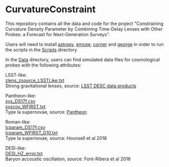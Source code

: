 # CurvatureConstraint
This repository contains all the data and code for the project "Constraining Curvature Density Parameter by Combining Time-Delay Lenses with Other Probes: a Forecast for Next-Generation Surveys". 

Users will need to install [astropy](https://www.astropy.org/), [emcee](https://emcee.readthedocs.io/en/stable/user/install/), [corner](https://corner.readthedocs.io/en/latest/install/) and [george](https://george.readthedocs.io/en/latest/user/quickstart/) in order to run the scripts in the [Scripts](/Scripts) directory

In the [Data](/Data) directory, users can find simulated data files for cosmological probes with the following attributes:

LSST-like:  
[zlens_zsource_LSSTLike.txt](/Data/zlens_zsource_LSSTLike.txt)   
Strong gravitational lenses, source: [LSST DESC data products](https://lsstdesc.org/)   

Pantheon-like:     
[sys_DS17f.csv](/Data/sys_DS17f.csv)     
[syscov_WFIRST.txt](/Data/syscov_WFIRST.txt)   
Type Ia supernovae, source: [Pantheon](https://github.com/dscolnic/Pantheon)

Roman-like:    
[lcparam_DS17f.csv](/Data/lcparam_DS17f.csv)   
[lcparam_WFIRST_G10.txt](/Data/lcparam_WFIRST_G10.txt)   
Type Ia supernovae, source: Hounsell et al 2018   

DESI-like:                  
[DESI_HZ_error.txt](/Data/DESI_HZ_error.txt)   
Baryon accoustic oscillation, source: Font-Ribera et al 2016         
